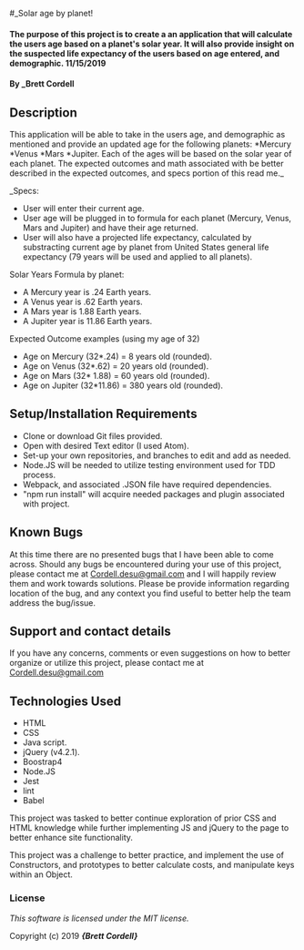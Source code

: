 #_Solar age by planet!

#### The purpose of this project is to create a an application that will calculate the users age based on a planet's solar year. It will also provide insight on the suspected life expectancy of the users based on age entered, and demographic. 11/15/2019

#### By _**Brett Cordell**

## Description
This application will be able to take in the users age, and demographic as mentioned and provide an updated age for the following planets:
*Mercury
*Venus
*Mars
*Jupiter.
 Each of the ages will be based on the solar year of each planet. The expected outcomes and math associated with be better described in the expected outcomes, and specs portion of this read me._

_Specs:
*  User will enter their current age.
*  User age will be plugged in to formula for each planet (Mercury, Venus, Mars and Jupiter) and have their age returned.
*  User will also have a projected life expectancy, calculated by substracting current age by planet from United States general life expectancy (79 years will be used and applied to all planets).


Solar Years Formula by planet:
* A Mercury year is .24 Earth years.
* A Venus year is .62 Earth years.
* A Mars year is 1.88 Earth years.
* A Jupiter year is 11.86 Earth years.

Expected Outcome examples (using my age of 32)
* Age on Mercury (32*.24)  = 8 years old (rounded).
* Age on Venus (32*.62) = 20 years old (rounded).
* Age on Mars (32* 1.88) = 60 years old (rounded).
* Age on Jupiter (32*11.86) = 380 years old (rounded).

## Setup/Installation Requirements
* Clone or download Git files provided.
* Open with desired Text editor (I used Atom).
* Set-up your own repositories, and branches to edit and add as needed.
* Node.JS will be needed to utilize testing environment used for TDD process.
* Webpack, and associated .JSON file have required dependencies.
* "npm run install" will acquire needed packages and plugin associated with project.


## Known Bugs
At this time there are no presented bugs that I have been able to come across. Should any bugs be encountered during your use of this project, please contact me at Cordell.desu@gmail.com and I will happily review them and work towards solutions. Please be provide information regarding location of the bug, and any context you find useful to better help the team address the bug/issue.

## Support and contact details
If you have any concerns, comments or even suggestions on how to better organize or utilize this project, please contact me at Cordell.desu@gmail.com

## Technologies Used
* HTML
* CSS
* Java script.
* jQuery (v4.2.1).
* Boostrap4
* Node.JS
* Jest
* lint
* Babel

This project was tasked to better continue exploration of prior CSS and HTML knowledge while further implementing JS and jQuery to the page to better enhance site functionality.

This project was a challenge to better practice, and implement the use of Constructors, and prototypes to better calculate costs, and manipulate keys within an Object.

### License

*This software is licensed under the MIT license.*

Copyright (c) 2019 **_{Brett Cordell}_**
